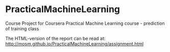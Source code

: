# PracticalMachineLearning
Course Project for Coursera Practical Machine Learning course - prediction of training class

The HTML-version of the report can be read at:
http://mosm.github.io/PracticalMachineLearning/assignment.html
